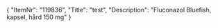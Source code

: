 {
  "ItemNr": "119836",
  "Title": "test",
  "Description": "Fluconazol Bluefish, kapsel, hård 150 mg"
}